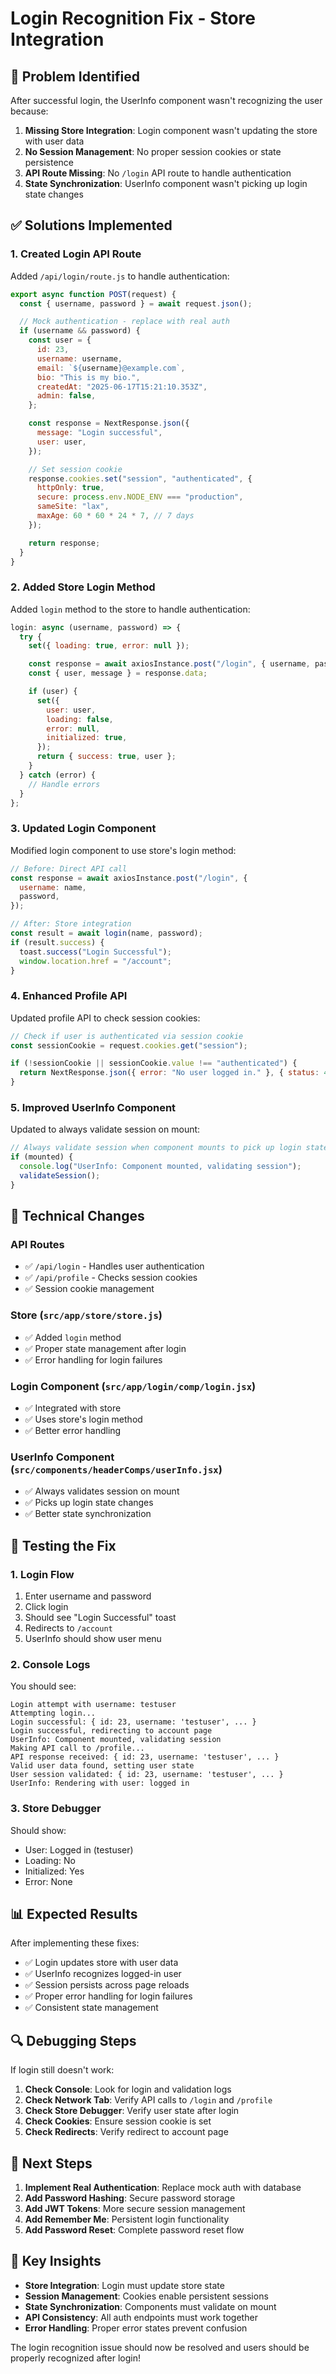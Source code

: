 # Login Recognition Fix - Store Integration

## 🐛 Problem Identified

After successful login, the UserInfo component wasn't recognizing the user because:

1. **Missing Store Integration**: Login component wasn't updating the store with user data
2. **No Session Management**: No proper session cookies or state persistence
3. **API Route Missing**: No `/login` API route to handle authentication
4. **State Synchronization**: UserInfo component wasn't picking up login state changes

## ✅ Solutions Implemented

### 1. **Created Login API Route**

Added `/api/login/route.js` to handle authentication:

```javascript
export async function POST(request) {
  const { username, password } = await request.json();

  // Mock authentication - replace with real auth
  if (username && password) {
    const user = {
      id: 23,
      username: username,
      email: `${username}@example.com`,
      bio: "This is my bio.",
      createdAt: "2025-06-17T15:21:10.353Z",
      admin: false,
    };

    const response = NextResponse.json({
      message: "Login successful",
      user: user,
    });

    // Set session cookie
    response.cookies.set("session", "authenticated", {
      httpOnly: true,
      secure: process.env.NODE_ENV === "production",
      sameSite: "lax",
      maxAge: 60 * 60 * 24 * 7, // 7 days
    });

    return response;
  }
}
```

### 2. **Added Store Login Method**

Added `login` method to the store to handle authentication:

```javascript
login: async (username, password) => {
  try {
    set({ loading: true, error: null });

    const response = await axiosInstance.post("/login", { username, password });
    const { user, message } = response.data;

    if (user) {
      set({
        user: user,
        loading: false,
        error: null,
        initialized: true,
      });
      return { success: true, user };
    }
  } catch (error) {
    // Handle errors
  }
};
```

### 3. **Updated Login Component**

Modified login component to use store's login method:

```javascript
// Before: Direct API call
const response = await axiosInstance.post("/login", {
  username: name,
  password,
});

// After: Store integration
const result = await login(name, password);
if (result.success) {
  toast.success("Login Successful");
  window.location.href = "/account";
}
```

### 4. **Enhanced Profile API**

Updated profile API to check session cookies:

```javascript
// Check if user is authenticated via session cookie
const sessionCookie = request.cookies.get("session");

if (!sessionCookie || sessionCookie.value !== "authenticated") {
  return NextResponse.json({ error: "No user logged in." }, { status: 404 });
}
```

### 5. **Improved UserInfo Component**

Updated to always validate session on mount:

```javascript
// Always validate session when component mounts to pick up login state
if (mounted) {
  console.log("UserInfo: Component mounted, validating session");
  validateSession();
}
```

## 🔧 Technical Changes

### API Routes

- ✅ `/api/login` - Handles user authentication
- ✅ `/api/profile` - Checks session cookies
- ✅ Session cookie management

### Store (`src/app/store/store.js`)

- ✅ Added `login` method
- ✅ Proper state management after login
- ✅ Error handling for login failures

### Login Component (`src/app/login/comp/login.jsx`)

- ✅ Integrated with store
- ✅ Uses store's login method
- ✅ Better error handling

### UserInfo Component (`src/components/headerComps/userInfo.jsx`)

- ✅ Always validates session on mount
- ✅ Picks up login state changes
- ✅ Better state synchronization

## 🧪 Testing the Fix

### 1. **Login Flow**

1. Enter username and password
2. Click login
3. Should see "Login Successful" toast
4. Redirects to `/account`
5. UserInfo should show user menu

### 2. **Console Logs**

You should see:

```
Login attempt with username: testuser
Attempting login...
Login successful: { id: 23, username: 'testuser', ... }
Login successful, redirecting to account page
UserInfo: Component mounted, validating session
Making API call to /profile...
API response received: { id: 23, username: 'testuser', ... }
Valid user data found, setting user state
User session validated: { id: 23, username: 'testuser', ... }
UserInfo: Rendering with user: logged in
```

### 3. **Store Debugger**

Should show:

- User: Logged in (testuser)
- Loading: No
- Initialized: Yes
- Error: None

## 📊 Expected Results

After implementing these fixes:

- ✅ Login updates store with user data
- ✅ UserInfo recognizes logged-in user
- ✅ Session persists across page reloads
- ✅ Proper error handling for login failures
- ✅ Consistent state management

## 🔍 Debugging Steps

If login still doesn't work:

1. **Check Console**: Look for login and validation logs
2. **Check Network Tab**: Verify API calls to `/login` and `/profile`
3. **Check Store Debugger**: Verify user state after login
4. **Check Cookies**: Ensure session cookie is set
5. **Check Redirects**: Verify redirect to account page

## 🚀 Next Steps

1. **Implement Real Authentication**: Replace mock auth with database
2. **Add Password Hashing**: Secure password storage
3. **Add JWT Tokens**: More secure session management
4. **Add Remember Me**: Persistent login functionality
5. **Add Password Reset**: Complete password reset flow

## 📝 Key Insights

- **Store Integration**: Login must update store state
- **Session Management**: Cookies enable persistent sessions
- **State Synchronization**: Components must validate on mount
- **API Consistency**: All auth endpoints must work together
- **Error Handling**: Proper error states prevent confusion

The login recognition issue should now be resolved and users should be properly recognized after login!
